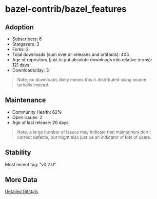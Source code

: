 # bazel-contrib/bazel_features

## Adoption

- Subscribers: 6
- Stargazers: 3
- Forks: 2
- Total downloads (sum over all releases and artifacts): 405
- Age of repository (just to put absolute downloads into relative terms): 121 days
- Downloads/day: 3

> Note, no downloads likely means this is distributed using source tarballs instead.

## Maintenance

- Community Health: 62%
- Open issues: 2
- Age of last release: 20 days

> Note, a large number of issues may indicate that maintainers don't correct defects, but might also
> just be an indicator of lots of users.

## Stability

Most recent tag: "v0.2.0"

## More Data

[Detailed Gitstats](/bazel-catalog/gitstats/bazel-contrib/bazel_features)

